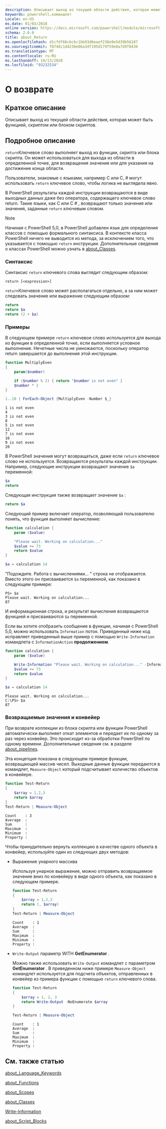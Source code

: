 ```yaml
---
description: Описывает выход из текущей области действия, которая может быть функцией, скриптом или блоком скриптов.
keywords: powershell,командлет
Locale: en-US
ms.date: 01/03/2018
online version: https://docs.microsoft.com/powershell/module/microsoft.powershell.core/about/about_return?view=powershell-7&WT.mc_id=ps-gethelp
schema: 2.0.0
title: about_Return
ms.openlocfilehash: d1cfdf66cbcbc1bb93d6eaef238e9e5d39b56187
ms.sourcegitcommit: f874dc1d4236e06a3df195d179f59e0a7d9f8436
ms.translationtype: MT
ms.contentlocale: ru-RU
ms.lasthandoff: 10/13/2020
ms.locfileid: "93232534"
---
```

# <a name="about-return"></a>О возврате

## <a name="short-description"></a>Краткое описание

Описывает выход из текущей области действия, которая может быть функцией, скриптом или блоком скриптов.

## <a name="long-description"></a>Подробное описание

`return`Ключевое слово выполняет выход из функции, скрипта или блока скрипта. Он может использоваться для выхода из области в определенной точке, для возвращения значения или для указания на достижение конца области.

Пользователи, знакомые с языками, например C или C, \# могут использовать `return` ключевое слово, чтобы логика не выглядела явно.

В PowerShell результаты каждой инструкции возвращаются в виде выходных данных даже без оператора, содержащего ключевое слово return. Такие языки, как C или C \# , возвращают только значения или значения, заданные `return` ключевым словом.

> [!NOTE]
> Начиная с PowerShell 5,0, в PowerShell добавлен язык для определения классов с помощью формального синтаксиса.  В контексте класса PowerShell ничего не выводится из метода, за исключением того, что указывается с помощью `return` инструкции. Дополнительные сведения о классах PowerShell можно узнать в [about_Classes](about_Classes.md).

### <a name="syntax"></a>Синтаксис

Синтаксис `return` ключевого слова выглядит следующим образом:

```
return [<expression>]
```

`return`Ключевое слово может располагаться отдельно, а за ним может следовать значение или выражение следующим образом:

```powershell
return
return $a
return (2 + $a)
```

### <a name="examples"></a>Примеры

В следующем примере `return` ключевое слово используется для выхода из функции в определенной точке, если выполняется условное выполнение. Нечетные числа не умножаются, поскольку оператор return завершается до выполнения этой инструкции.

```powershell
function MultiplyEven
{
    param($number)

    if ($number % 2) { return "$number is not even" }
    $number * 2
}

1..10 | ForEach-Object {MultiplyEven -Number $_}
```

```output
1 is not even
4
3 is not even
8
5 is not even
12
7 is not even
16
9 is not even
20
```

В PowerShell значения могут возвращаться, даже если `return` ключевое слово не используется.
Возвращаются результаты каждой инструкции. Например, следующие инструкции возвращают значение `$a` переменной:

```powershell
$a
return
```

Следующая инструкция также возвращает значение `$a` :

```powershell
return $a
```

Следующий пример включает оператор, позволяющий пользователю понять, что функция выполняет вычисление:

```powershell
function calculation {
    param ($value)

    "Please wait. Working on calculation..."
    $value += 73
    return $value
}

$a = calculation 14
```

"Подождите. Работа с вычислениями... " строка не отображается. Вместо этого он присваивается `$a` переменной, как показано в следующем примере:

```
PS> $a
Please wait. Working on calculation...
87
```

И информационная строка, и результат вычисления возвращаются функцией и присваиваются `$a` переменной.

Если вы хотите отобразить сообщение в функции, начиная с PowerShell 5,0, можно использовать `Information` поток. Приведенный ниже код исправляет приведенный выше пример с помощью `Write-Information` командлета с `InformationAction` **продолжением**.

```powershell
function calculation {
    param ($value)

    Write-Information "Please wait. Working on calculation..." -InformationAction Continue
    $value += 73
    return $value
}

$a = calculation 14
```

```output
Please wait. Working on calculation...
C:\PS> $a
87
```

### <a name="return-values-and-the-pipeline"></a>Возвращаемые значения и конвейер

При возврате коллекции из блока скрипта или функции PowerShell автоматически выполняет откат элементов и передает их по одному за раз через конвейер. Это происходит из-за обработки PowerShell по одному времени. Дополнительные сведения см. в разделе [about_pipelines](about_pipelines.md).

Эта концепция показана в следующем примере функции, возвращающей массив чисел. Выходные данные функции передаются в командлет, `Measure-Object` который подсчитывает количество объектов в конвейере.

```powershell
function Test-Return
{
    $array = 1,2,3
    return $array
}
Test-Return | Measure-Object
```

```Output
Count    : 3
Average  :
Sum      :
Maximum  :
Minimum  :
Property :
```

Чтобы принудительно вернуть коллекцию в качестве одного объекта в конвейер, используйте один из следующих двух методов:

- Выражение унарного массива

  Используя унарное выражение, можно отправить возвращаемое значение вниз по конвейеру в виде одного объекта, как показано в следующем примере.

  ```powershell
  function Test-Return
  {
      $array = 1,2,3
      return (, $array)
  }
  Test-Return | Measure-Object
  ```

  ```Output
  Count    : 1
  Average  :
  Sum      :
  Maximum  :
  Minimum  :
  Property :
  ```

- `Write-Output` параметр WITH **GetEnumerator** .

  Можно также использовать `Write-Output` командлет с параметром **GetEnumerator** . В приведенном ниже примере `Measure-Object` командлет используется для подсчета объектов, отправленных в конвейер из примера функции с помощью `return` ключевого слова.

  ```powershell
  function Test-Return
  {
      $array = 1, 2, 3
      return Write-Output -NoEnumerate $array
  }

  Test-Return | Measure-Object
  ```

  ```Output
  Count    : 1
  Average  :
  Sum      :
  Maximum  :
  Minimum  :
  Property :
  ```

## <a name="see-also"></a>См. также статью

[about_Language_Keywords](about_Language_Keywords.md)

[about_Functions](about_Functions.md)

[about_Scopes](about_Scopes.md)

[about_Classes](about_Classes.md)

[Write-Information](xref:Microsoft.PowerShell.Utility.Write-Information)

[about_Script_Blocks](about_Script_Blocks.md)
